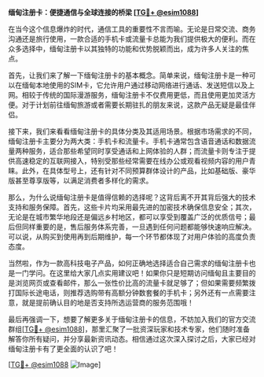 **缅甸注册卡：便捷通信与全球连接的桥梁 [[TG💪+ @esim1088](https://t.me/s/esim1088)]**

在当今这个信息爆炸的时代，通信工具的重要性不言而喻。无论是日常交流、商务沟通还是旅行使用，一款合适的手机卡或流量卡总能为我们提供极大的便利。而在众多选择中，缅甸注册卡以其独特的功能和优势脱颖而出，成为许多人关注的焦点。

首先，让我们来了解一下缅甸注册卡的基本概念。简单来说，缅甸注册卡是一种可以在缅甸本地使用的SIM卡，它允许用户通过移动网络进行通话、发送短信以及上网。相较于传统的国际漫游服务，缅甸注册卡不仅费用更低，而且使用更加灵活方便。对于计划前往缅甸旅游或者需要长期驻扎的朋友来说，这款产品无疑是最佳伴侣。

接下来，我们来看看缅甸注册卡的具体分类及其适用场景。根据市场需求的不同，缅甸注册卡主要分为两大类：手机卡和流量卡。手机卡通常包含语音通话和数据流量两种服务，适合那些希望同时享受通话和上网体验的人群；而流量卡则专注于提供高速稳定的互联网接入，特别受那些经常需要在线办公或观看视频内容的用户青睐。此外，在具体型号上，还有针对不同预算群体设计的产品，比如基础版、豪华版甚至尊享版等，以满足消费者多样化的需求。

那么，为什么说缅甸注册卡是值得信赖的选择呢？这背后离不开其背后强大的技术支持和服务保障。首先，这些卡片均采用最先进的加密技术确保信息安全；其次，无论是在城市繁华地段还是偏远乡村地区，都可以享受到覆盖广泛的优质信号；最后但同样重要的是，售后服务体系完善，一旦遇到任何问题都能够快速响应解决。可以说，从购买到使用再到后期维护，每一个环节都体现了对用户体验的高度负责态度。

当然啦，作为一款高科技电子产品，如何正确地选择适合自己需求的缅甸注册卡也是一门学问。在这里给大家几点实用建议吧！如果你只是短期访问缅甸且主要目的是浏览网页或查看邮件，那么一张性价比高的流量卡就足够了；但如果需要频繁拨打国际长途电话，则推荐选购带有高额分钟数套餐的手机卡；另外还有一点需要注意，就是提前确认目的地是否支持所选运营商的服务范围哦！

最后再强调一下，想要了解更多关于缅甸注册卡的信息，不妨加入我们的官方交流群组[[TG💪+ @esim1088](https://t.me/s/esim1088)]，那里汇聚了一批资深玩家和技术专家，他们随时准备解答你所有疑问，并分享最新资讯动态。相信通过这次深入探讨之后，大家已经对缅甸注册卡有了更全面的认识了吧！

[[TG💪+ @esim1088](https://t.me/s/esim1088) ![Image](https://i.postimg.cc/4NQfJmqS/Snipaste-2025-05-13-00-14-12.png)]
